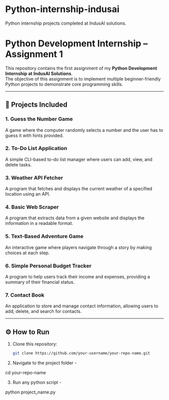 # Python-internship-indusai
Python internship projects completed at IndusAI solutions.
# Python Development Internship – Assignment 1  

This repository contains the first assignment of my **Python Development Internship at IndusAI Solutions**.  
The objective of this assignment is to implement multiple beginner-friendly Python projects to demonstrate core programming skills.  

---

## 📂 Projects Included  

### 1. Guess the Number Game  
A game where the computer randomly selects a number and the user has to guess it with hints provided.  

### 2. To-Do List Application  
A simple CLI-based to-do list manager where users can add, view, and delete tasks.  

### 3. Weather API Fetcher  
A program that fetches and displays the current weather of a specified location using an API.  

### 4. Basic Web Scraper  
A program that extracts data from a given website and displays the information in a readable format.  

### 5. Text-Based Adventure Game  
An interactive game where players navigate through a story by making choices at each step.  

### 6. Simple Personal Budget Tracker  
A program to help users track their income and expenses, providing a summary of their financial status.  

### 7. Contact Book  
An application to store and manage contact information, allowing users to add, delete, and search for contacts.  

---

## ⚙️ How to Run  
1. Clone this repository:  
   ```bash
   git clone https://github.com/your-username/your-repo-name.git 

2. Navigate to the project folder - 

cd your-repo-name

3. Run any python script -

python project_name.py